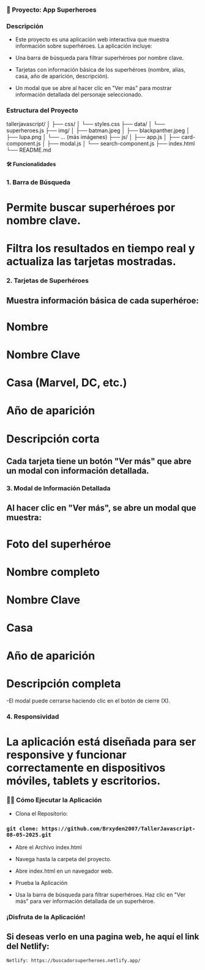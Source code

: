 ### 🚀 Proyecto: App Superheroes

### Descripción

- Este proyecto es una aplicación web interactiva que muestra información sobre superhéroes. La aplicación incluye:

- Una barra de búsqueda para filtrar superhéroes por nombre clave.

- Tarjetas con información básica de los superhéroes (nombre, alias, casa, año de aparición, descripción).

- Un modal que se abre al hacer clic en "Ver más" para mostrar información detallada del personaje seleccionado.

### Estructura del Proyecto

tallerjavascript/
│
├── css/
│   └── styles.css
├── data/
│   └── superheroes.js
├── img/
│   ├── batman.jpeg
│   ├── blackpanther.jpeg
│   ├── lupa.png
│   └── ... (más imágenes)
├── js/
│   ├── app.js
│   ├── card-component.js
│   ├── modal.js
│   └── search-component.js
├── index.html
└── README.md



#### 🛠️ Funcionalidades

### 1. Barra de Búsqueda

# Permite buscar superhéroes por nombre clave.

# Filtra los resultados en tiempo real y actualiza las tarjetas mostradas.

### 2. Tarjetas de Superhéroes

##  Muestra información básica de cada superhéroe:
# Nombre
# Nombre Clave
# Casa (Marvel, DC, etc.)
# Año de aparición
# Descripción corta
## Cada tarjeta tiene un botón "Ver más" que abre un modal con información detallada.


### 3. Modal de Información Detallada

## Al hacer clic en "Ver más", se abre un modal que muestra:

# Foto del superhéroe
# Nombre completo
# Nombre Clave
# Casa
# Año de aparición
# Descripción completa

-El modal puede cerrarse haciendo clic en el botón de cierre (X).

### 4. Responsividad

# La aplicación está diseñada para ser responsive y funcionar correctamente en dispositivos móviles, tablets y escritorios.

### 🏃‍♂️ Cómo Ejecutar la Aplicación

- Clona el Repositorio:

### `git clone: https://github.com/Brxyden2007/TallerJavascript-08-05-2025.git`

- Abre el Archivo index.html

- Navega hasta la carpeta del proyecto.

- Abre index.html en un navegador web.

- Prueba la Aplicación

- Usa la barra de búsqueda para filtrar superhéroes.
Haz clic en "Ver más" para ver información detallada de un superhéroe.

### ¡Disfruta de la Aplicación!

## Si deseas verlo en una pagina web, he aquí el link del Netlify:

`Netlify: https://buscadorsuperheroes.netlify.app/`